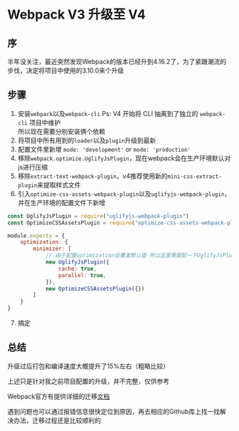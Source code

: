 # Webpack V3 升级至 V4
## 序
半年没关注，最近突然发现Webpack的版本已经升到4.16.2了，为了紧跟潮流的步伐，决定将项目中使用的3.10.0来个升级

## 步骤
1. 安装`webpack`以及`webpack-cli` Ps: V4 开始将 CLI 抽离到了独立的 `webpack-cli` 项目中维护  
所以现在需要分别安装俩个依赖
2. 将项目中所有用到的`loader`以及`plugin`升级到最新
3. 配置文件里新增 `mode: 'development'` or `mode: 'production'`
4. 移除`webpack.optimize.UglifyJsPlugin`，现在webpack会在生产环境默认对js进行压缩
5. 移除`extract-text-webpack-plugin`，v4推荐使用新的`mini-css-extract-plugin`来提取样式文件
6. 引入`optimize-css-assets-webpack-plugin`以及`uglifyjs-webpack-plugin`，并在生产环境的配置文件下新增

```js
const UglifyJsPlugin = require("uglifyjs-webpack-plugin")
const OptimizeCSSAssetsPlugin = require("optimize-css-assets-webpack-plugin")

module.exports = {
	optimization: {
		minimizer: [
			// 由于配置optimization会覆盖默认值 所以这里需要配一下UglifyJsPlugin
			new UglifyJsPlugin({
				cache: true,
				parallel: true,
			}),
			new OptimizeCSSAssetsPlugin({})
		]
	}
}
```
7. 搞定

## 总结
升级过后打包和编译速度大概提升了15%左右（粗略比较）

上述只是针对我之前项目配置的升级，并不完整，仅供参考

Webpack官方有提供详细的迁移[文档](https://webpack.js.org/migrate/4/)

遇到问题也可以通过报错信息很快定位到原因，再去相应的Github库上找一找解决办法，迁移过程还是比较顺利的
